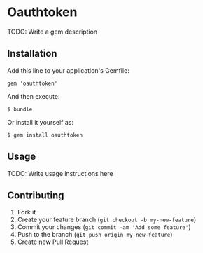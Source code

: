 # Oauthtoken

TODO: Write a gem description

## Installation

Add this line to your application's Gemfile:

    gem 'oauthtoken'

And then execute:

    $ bundle

Or install it yourself as:

    $ gem install oauthtoken

## Usage

TODO: Write usage instructions here

## Contributing

1. Fork it
2. Create your feature branch (`git checkout -b my-new-feature`)
3. Commit your changes (`git commit -am 'Add some feature'`)
4. Push to the branch (`git push origin my-new-feature`)
5. Create new Pull Request
